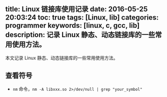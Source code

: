 title: Linux 链接库使用记录
date: 2016-05-25 20:03:24
toc: true
tags: [Linux, lib]
categories: programmer
keywords: [linux, c, gcc, lib]
description: 记录 Linux 静态、动态链接库的一些常用使用方法。
---

本文记录 Linux 静态、动态链接库的一些常用使用方法。

## 查看符号

* `nm` 命令，`nm -A libxxx.so 2>/dev/null | grep "your_symbol"`

